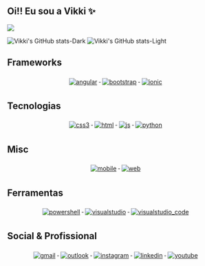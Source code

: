## Oi!! Eu sou a Vikki ✨

![](https://komarev.com/ghpvc/?username=vikkivins&color=blueviolet)

![Vikki's GitHub stats-Dark](https://github-readme-stats.vercel.app/api?username=vikkivins&show_icons=true&theme=tokyonight#gh-dark-mode-only&locale=pt-br)
![Vikki's GitHub stats-Light](https://github-readme-stats.vercel.app/api?username=vikkivins&show_icons=true&theme=tokyonight#gh-light-mode-only&bg-color=00000000&locale=pt-br)

## Frameworks
<p align="center">
  <a href="#">
    <img src="svg/dev/frameworks/angular.svg" alt="angular" style="vertical-align:top; margin:6px 4px">
  </a>  
  <a href="#">
    <img src="svg/dev/frameworks/bootstrap.svg" alt="bootstrap" style="vertical-align:top; margin:6px 4px">
  </a>   
 <a href="#">
    <img src="svg/dev/frameworks/ionic.svg" alt="ionic" style="vertical-align:top; margin:6px 4px">
  </a>  
</p>

## Tecnologias
<p align="center">
    <a href="#">
      <img src="svg/dev/languages/css3.svg" alt="css3" style="vertical-align:top; margin:6px 4px">
    </a>
    <a href="#">
      <img src="svg/dev/languages/html.svg" alt="html" style="vertical-align:top; margin:6px 4px">
    </a>
    <a href="#">
      <img src="svg/dev/languages/js.svg" alt="js" style="vertical-align:top; margin:6px 4px">
    </a> 
    <a href="#">
      <img src="svg/dev/languages/python.svg" alt="python" style="vertical-align:top; margin:6px 4px">
    </a>
</p>

## Misc
<p align="center">
    <a href="#">
      <img src="svg/dev/misc/mobile.svg" alt="mobile" style="vertical-align:top; margin:6px 4px">
    </a> 
    <a href="#">
      <img src="svg/dev/misc/web.svg" alt="web" style="vertical-align:top; margin:6px 4px">
    </a> 
</p>

## Ferramentas
<p align="center">
    <a href="#">
      <img src="svg/dev/tools/powershell.svg" alt="powershell" style="vertical-align:top; margin:6px 4px">
    </a> 
    <a href="#">
      <img src="svg/dev/tools/visualstudio.svg" alt="visualstudio" style="vertical-align:top; margin:6px 4px">
    </a> 
    <a href="#">
      <img src="svg/dev/tools/visualstudio_code.svg" alt="visualstudio_code" style="vertical-align:top; margin:6px 4px">
    </a>
</p>

## Social & Profissional
<p align="center">
    <a href="#">
      <img src="svg/social/gmail.png" alt="gmail" style="vertical-align:top; margin:6px 4px">
    </a>
    <a href="#">
      <img src="svg/social/outlook.png" alt="outlook" style="vertical-align:top; margin:6px 4px">
    </a>
    <a href="#">
      <img src="svg/social/instagram.png" alt="instagram" style="vertical-align:top; margin:6px 4px">
    </a>  
    <a href="#">
      <img src="svg/social/linkedin.png" alt="linkedin" style="vertical-align:top; margin:6px 4px">
    </a>  
    <a href="#">
      <img src="svg/social/youtube.png" alt="youtube" style="vertical-align:top; margin:6px 4px">
    </a>
</p>

<!--
**vikkivins/vikkivins** is a ✨ _special_ ✨ repository because its `README.md` (this file) appears on your GitHub profile.

Here are some ideas to get you started:

- 🔭 I’m currently working on ...
- 🌱 I’m currently learning ...
- 👯 I’m looking to collaborate on ...
- 🤔 I’m looking for help with ...
- 💬 Ask me about ...
- 📫 How to reach me: ...
- 😄 Pronouns: ...
- ⚡ Fun fact: ...
-->
